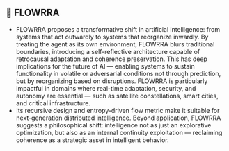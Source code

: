 ## 🧾 FLOWRRA

- FLOWRRA proposes a transformative shift in artificial intelligence: from systems that act outwardly to systems that reorganize inwardly. By treating the agent
as its own environment, FLOWRRA blurs traditional boundaries, introducing a self-reflective architecture capable of retrocausal adaptation and coherence preservation. This has deep implications for the future of AI — enabling systems to sustain functionality in volatile
or adversarial conditions not through prediction, but by reorganizing based on disruptions. FLOWRRA is particularly impactful in domains where real-time adaptation,
security, and autonomy are essential — such as satellite constellations, smart cities, and critical infrastructure. 
- Its recursive design and entropy-driven flow metric make it suitable for next-generation distributed intelligence. Beyond application, FLOWRRA suggests a philosophical shift: intelligence not as just an explorative optimization, but also as an internal continuity exploitation — reclaiming coherence as a strategic asset in intelligent behavior.
